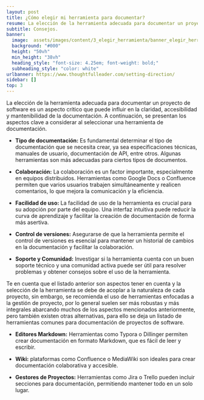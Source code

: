 ```yaml
---
layout: post
title: ¿Cómo elegir mi herramienta para documentar?
resume: La elección de la herramienta adecuada para documentar un proyecto de software es un aspecto crítico que puede influir en la claridad, accesibilidad y mantenibilidad de la documentación. A continuación, se presentan los aspectos clave a considerar al seleccionar una herramienta de documentación. 
subtitle: Consejos.
banner:
  image:  assets/images/content/3_elegir_herramienta/banner_elegir_herramienta.jpg
  background: "#000"
  height: "50vh"
  min_height: "38vh"
  heading_style: "font-size: 4.25em; font-weight: bold;"
  subheading_style: "color: white"
urlbanner: https://www.thoughtfulleader.com/setting-direction/
sidebar: []
top: 3
---
```


La elección de la herramienta adecuada para documentar un proyecto de software es un aspecto crítico que puede influir en la claridad, accesibilidad y mantenibilidad de la documentación. A continuación, se presentan los aspectos clave a considerar al seleccionar una herramienta de documentación.

- **Tipo de documentación:** Es fundamental determinar el tipo de documentación que se necesita crear, ya sea especificaciones técnicas, manuales de usuario, documentación de API, entre otros. Algunas herramientas son más adecuadas para ciertos tipos de documentos.

- **Colaboración:** La colaboración es un factor importante, especialmente en equipos distribuidos. Herramientas como Google Docs o Confluence permiten que varios usuarios trabajen simultáneamente y realicen comentarios, lo que mejora la comunicación y la eficiencia.

- **Facilidad de uso:** La facilidad de uso de la herramienta es crucial para su adopción por parte del equipo. Una interfaz intuitiva puede reducir la curva de aprendizaje y facilitar la creación de documentación de forma más asertiva.

- **Control de versiones:** Asegurarse de que la herramienta permite el control de versiones es esencial para mantener un historial de cambios en la documentación y facilitar la colaboración.

- **Soporte y Comunidad:** Investigar si la herramienta cuenta con un buen soporte técnico y una comunidad activa puede ser útil para resolver problemas y obtener consejos sobre el uso de la herramienta.

Te en cuenta que el listado anterior son aspectos tener en cuenta y la selección de la herramienta se debe de acoplar a la naturaleza de cada proyecto, sin embargo, se recomienda el uso de herramientas enfocadas a la gestión de proyecto, por lo general suelen ser más robustas y más integrales abarcando muchos de los aspectos mencionados anteriormente,  pero también existen otras alternativas, para ello se deja un listado de herramientas comunes para documentación de proyectos de software.

- **Editores Markdown:** Herramientas como Typora o Dillinger permiten crear documentación en formato Markdown, que es fácil de leer y escribir.

- **Wiki:** plataformas como Confluence o MediaWiki son ideales para crear documentación colaborativa y accesible.

- **Gestores de Proyectos:** Herramientas como Jira o Trello pueden incluir secciones para documentación, permitiendo mantener todo en un solo lugar.